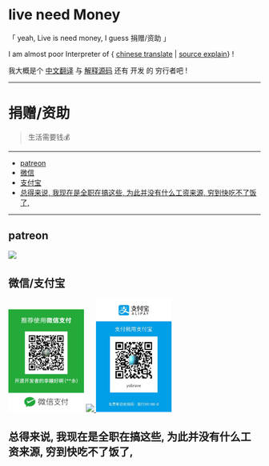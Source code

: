 # live need Money

「 yeah, Live is need money, I guess 捐赠/资助 」

I am almost poor Interpreter of { [chinese translate](https://github.com/chinanf-boy/chinese-translate-list) | [source explain](https://github.com/chinanf-boy/Source-Explain)} !

我大概是个 [中文翻译](https://github.com/chinanf-boy/chinese-translate-list) 与 [解释源码](https://github.com/chinanf-boy/Source-Explain) 还有 开发 的 穷行者吧 !

---

# 捐赠/资助

> 生活需要钱💰

---

<!-- START doctoc generated TOC please keep comment here to allow auto update -->
<!-- DON'T EDIT THIS SECTION, INSTEAD RE-RUN doctoc TO UPDATE -->


- [patreon](#patreon)
- [微信](#%E5%BE%AE%E4%BF%A1)
- [支付宝](#%E6%94%AF%E4%BB%98%E5%AE%9D)
- [总得来说, 我现在是全职在搞这些, 为此并没有什么工资来源, 穷到快吃不了饭了,](#%E6%80%BB%E5%BE%97%E6%9D%A5%E8%AF%B4-%E6%88%91%E7%8E%B0%E5%9C%A8%E6%98%AF%E5%85%A8%E8%81%8C%E5%9C%A8%E6%90%9E%E8%BF%99%E4%BA%9B-%E4%B8%BA%E6%AD%A4%E5%B9%B6%E6%B2%A1%E6%9C%89%E4%BB%80%E4%B9%88%E5%B7%A5%E8%B5%84%E6%9D%A5%E6%BA%90-%E7%A9%B7%E5%88%B0%E5%BF%AB%E5%90%83%E4%B8%8D%E4%BA%86%E9%A5%AD%E4%BA%86)

<!-- END doctoc generated TOC please keep comment here to allow auto update -->

---

## patreon

<a href="https://patreon.com/yobrave">
<img src="https://c5.patreon.com/external/logo/become_a_patron_button@2x.png" width="40%">
</a>

## 微信/支付宝


<img src="./weixin.jpeg" width="30%" alt="weixin">

<a href="https://patreon.com/yobrave">
<img src="https://c5.patreon.com/external/logo/become_a_patron_button@2x.png" width="30%">
</a>

<img src="./zhifubao.jpeg" width="30%" alt="zhifubao">


## 总得来说, 我现在是全职在搞这些, 为此并没有什么工资来源, 穷到快吃不了饭了,